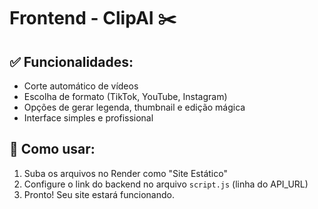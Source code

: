 # Frontend - ClipAI ✂️

## ✅ Funcionalidades:
- Corte automático de vídeos
- Escolha de formato (TikTok, YouTube, Instagram)
- Opções de gerar legenda, thumbnail e edição mágica
- Interface simples e profissional

## 🚀 Como usar:
1. Suba os arquivos no Render como "Site Estático"
2. Configure o link do backend no arquivo `script.js` (linha do API_URL)
3. Pronto! Seu site estará funcionando.
